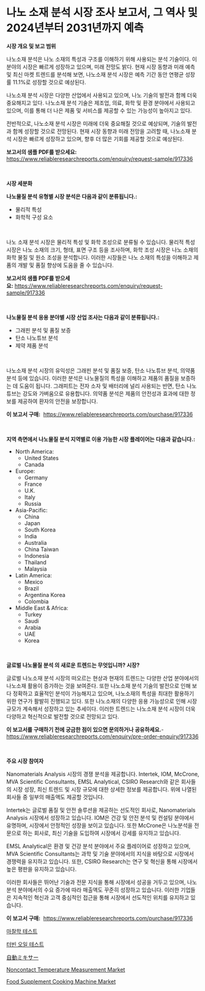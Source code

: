 <p><h1>나노 소재 분석 시장 조사 보고서, 그 역사 및 2024년부터 2031년까지 예측</h1></p><p><strong>시장 개요 및 보고 범위</strong></p>
<p><p>나노소재 분석은 나노 소재의 특성과 구조를 이해하기 위해 사용되는 분석 기술이다. 이 분야의 시장은 빠르게 성장하고 있으며, 미래 전망도 밝다. 현재 시장 동향과 미래 예측 및 최신 마켓 트렌드를 분석해 보면, 나노소재 분석 시장은 예측 기간 동안 연평균 성장률 11.1%로 성장할 것으로 예상된다. </p><p>나노소재 분석 시장은 다양한 산업에서 사용되고 있으며, 나노 기술의 발전과 함께 더욱 중요해지고 있다. 나노소재 분석 기술은 제조업, 의료, 화학 및 환경 분야에서 사용되고 있으며, 이를 통해 더 나은 제품 및 서비스를 제공할 수 있는 가능성이 높아지고 있다.</p><p>전반적으로, 나노소재 분석 시장은 미래에 더욱 중요해질 것으로 예상되며, 기술의 발전과 함께 성장할 것으로 전망된다. 현재 시장 동향과 미래 전망을 고려할 때, 나노소재 분석 시장은 빠르게 성장하고 있으며, 향후 더 많은 기회를 제공할 것으로 예상된다.</p></p>
<p><strong>보고서의 샘플 PDF를 받으세요:</strong> <a href="https://www.reliableresearchreports.com/enquiry/request-sample/917336">https://www.reliableresearchreports.com/enquiry/request-sample/917336</a></p>
<p>&nbsp;</p>
<p><strong>시장 세분화</strong></p>
<p><strong>나노물질 분석 유형별 시장 분석은 다음과 같이 분류됩니다.:</strong></p>
<p><ul><li>물리적 특성</li><li>화학적 구성 요소</li></ul></p>
<p>&nbsp;</p>
<p><p>나노 소재 분석 시장은 물리적 특성 및 화학 조성으로 분류될 수 있습니다. 물리적 특성 시장은 나노 소재의 크기, 형태, 표면 구조 등을 조사하며, 화학 조성 시장은 나노 소재의 화학 물질 및 원소 조성을 분석합니다. 이러한 시장들은 나노 소재의 특성을 이해하고 제품의 개발 및 품질 향상에 도움을 줄 수 있습니다.</p></p>
<p><strong>보고서의 샘플 PDF를 받으세요:</strong>&nbsp;<a href="https://www.reliableresearchreports.com/enquiry/request-sample/917336">https://www.reliableresearchreports.com/enquiry/request-sample/917336</a></p>
<p>&nbsp;</p>
<p><strong> 나노물질 분석 응용 분야별 시장 산업 조사는 다음과 같이 분류됩니다.:</strong></p>
<p><ul><li>그래핀 분석 및 품질 보증</li><li>탄소 나노튜브 분석</li><li>제약 제품 분석</li></ul></p>
<p>&nbsp;</p>
<p><p>나노소재 분석 시장의 유익성은 그래핀 분석 및 품질 보증, 탄소 나노튜브 분석, 의약품 분석 등에 있습니다. 이러한 분석은 나노물질의 특성을 이해하고 제품의 품질을 보증하는 데 도움이 됩니다. 그래피트는 전자 소자 및 배터리에 널리 사용되는 반면, 탄소 나노튜브는 강도와 가벼움으로 유용합니다. 의약품 분석은 제품의 안전성과 효과에 대한 정보를 제공하여 환자의 안전을 보장합니다.</p></p>
<p><strong>이 보고서 구매:</strong>&nbsp; <a href="https://www.reliableresearchreports.com/purchase/917336">https://www.reliableresearchreports.com/purchase/917336</a></p>
<p>&nbsp;</p>
<p><strong>지역 측면에서 나노물질 분석 지역별로 이용 가능한 시장 플레이어는 다음과 같습니다.:</strong></p>
<p><ul>
    <li>
        North America:
        <ul>
            <li>United States</li>
            <li>Canada</li>
        </ul>
    </li>
    <li>
        Europe:
        <ul>
            <li>Germany</li>
            <li>France</li>
            <li>U.K.</li>
            <li>Italy</li>
            <li>Russia</li>
        </ul>
    </li>
    <li>
        Asia-Pacific:
        <ul>
            <li>China</li>
            <li>Japan</li>
            <li>South Korea</li>
            <li>India</li>
            <li>Australia</li>
            <li>China Taiwan</li>
            <li>Indonesia</li>
            <li>Thailand</li>
            <li>Malaysia</li>
        </ul>
    </li>
    <li>
        Latin America:
        <ul>
            <li>Mexico</li>
            <li>Brazil</li>
            <li>Argentina Korea</li>
            <li>Colombia</li>
        </ul>
    </li>
    <li>
        Middle East & Africa:
        <ul>
            <li>Turkey</li>
            <li>Saudi</li>
            <li>Arabia</li>
            <li>UAE</li>
            <li>Korea</li>
        </ul>
    </li>
    </ul></p>
<p>&nbsp;</p>
<p><strong>글로벌 나노물질 분석 의 새로운 트렌드는 무엇입니까? 시장?</strong></p>
<p><p>글로벌 나노소재 분석 시장의 떠오르는 현상과 현재의 트렌드는 다양한 산업 분야에서의 나노소재 활용이 증가하는 것을 보여준다. 또한 나노소재 분석 기술의 발전으로 인해 보다 정확하고 효율적인 분석이 가능해지고 있으며, 나노소재의 특성을 최대한 활용하기 위한 연구가 활발히 진행되고 있다. 또한 나노소재의 다양한 응용 가능성으로 인해 시장 규모가 계속해서 성장하고 있는 추세이다. 이러한 트렌드는 나노소재 분석 시장이 더욱 다양하고 혁신적으로 발전할 것으로 전망되고 있다.</p></p>
<p><strong>이 보고서를 구매하기 전에 궁금한 점이 있으면 문의하거나 공유하세요.</strong>- <a href="https://www.reliableresearchreports.com/enquiry/pre-order-enquiry/917336">https://www.reliableresearchreports.com/enquiry/pre-order-enquiry/917336</a></p>
<p>&nbsp;</p>
<p><strong>주요 시장 참여자</strong></p>
<p><p>Nanomaterials Analysis 시장의 경쟁 분석을 제공합니다. Intertek, IOM, McCrone, MVA Scientific Consultants, EMSL Analytical, CSIRO Research와 같은 회사들의 시장 성장, 최신 트렌드 및 시장 규모에 대한 상세한 정보를 제공합니다. 위에 나열된 회사들 중 일부의 매출액도 제공할 것입니다.</p><p>Intertek는 글로벌 품질 및 안전 솔루션을 제공하는 선도적인 회사로, Nanomaterials Analysis 시장에서 성장하고 있습니다. IOM은 건강 및 안전 분석 및 컨설팅 분야에서 유명하며, 시장에서 안정적인 성장을 보이고 있습니다. 또한 McCrone은 나노분석을 전문으로 하는 회사로, 최신 기술을 도입하여 시장에서 강세를 유지하고 있습니다.</p><p>EMSL Analytical은 환경 및 건강 분석 분야에서 주요 플레이어로 성장하고 있으며, MVA Scientific Consultants는 과학 및 기술 분야에서의 지식을 바탕으로 시장에서 경쟁력을 유지하고 있습니다. 또한, CSIRO Research는 연구 및 혁신을 통해 시장에서 높은 평판을 유지하고 있습니다.</p><p>이러한 회사들은 뛰어난 기술과 전문 지식을 통해 시장에서 성공을 거두고 있으며, 나노분석 분야에서의 수요 증가에 따라 매출액도 꾸준히 성장하고 있습니다. 이러한 기업들은 지속적인 혁신과 고객 중심적인 접근을 통해 시장에서 선도적인 위치를 유지하고 있습니다.</p></p>
<p><strong>이 보고서 구매:</strong>&nbsp;&nbsp;<a href="https://www.reliableresearchreports.com/purchase/917336">https://www.reliableresearchreports.com/purchase/917336</a></p>
<p><p><a href="https://github.com/crfsywufhm81415/Market-Research-Report-List-1/blob/main/7902884183292.md">마찰학 테스트</a></p><p><a href="https://github.com/vs10l4sfg5c/Market-Research-Report-List-1/blob/main/4582307183293.md">터빈 오일 테스트</a></p><p><a href="https://github.com/zekaoe592392/Market-Research-Report-List-1/blob/main/2568909183237.md">自動ミキサー</a></p><p><a href="https://github.com/kathiaseamanalvaradovlprc2h/Market-Research-Report-List-1/blob/main/noncontact-temperature-measurement-market.md">Noncontact Temperature Measurement Market</a></p><p><a href="https://issuu.com/reportprime-2/docs/food-supplement-cooking-machine-market-size-2030.p">Food Supplement Cooking Machine Market</a></p></p>
